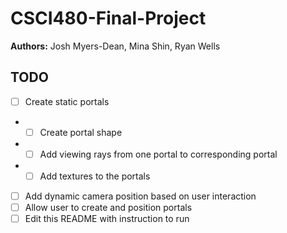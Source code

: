 
# CSCI480-Final-Project
__Authors:__ Josh Myers-Dean, Mina Shin, Ryan Wells
## TODO
 - [ ] Create static portals
 -   - [ ] Create portal shape
 -   - [ ] Add viewing rays from one portal to corresponding portal
 -   - [ ] Add textures to the portals
 - [ ] Add dynamic camera position based on user interaction
 - [ ] Allow user to create and position portals
 - [ ] Edit this README with instruction to run
